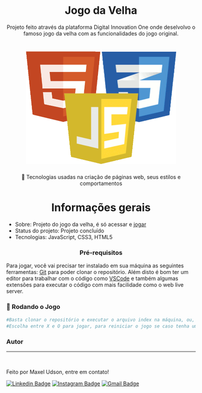 <h1 align="center">Jogo da Velha</h1>
<p align="center">Projeto feito através da plataforma Digital Innovation One onde deselvolvo o famoso jogo da velha com as funcionalidades do jogo original.</p>
<h1 align="center">
    <img src="https://github.com/Maxel-Uds/Teste_de_Codigos/blob/main/clipart2591611.png" width="400px" height="300px"/>
</h1>
<p align="center">🚀 Tecnologias usadas na criação de páginas web, seus estilos e comportamentos</p>

<h1 align="center">Informações gerais</h1>

<!--ts-->
   * Sobre: Projeto do jogo da velha, é só acessar e [jogar](https://maxel-uds.github.io/Jogo-da-Velha_DIO/)
   * Status do projeto: Projeto concluído
   * Tecnologias: JavaScript, CSS3, HTML5
<!--te-->

<h3 align="center">Pré-requisitos</h1>


Para jogar, você vai precisar ter instalado em sua máquina as seguintes ferramentas:
[Git](https://git-scm.com) para poder clonar o repositório. 
Além disto é bom ter um editor para trabalhar com o código como [VSCode](https://code.visualstudio.com/) e também algumas extensões para executar o código com mais facilidade como o web live server.

### 🎲 Rodando o Jogo

```bash
#Basta clonar o repositório e executar o arquivo index na máquina, ou, dentro do VS Code, executar a extensão web live server.
#Escolha entre X e O para jogar, para reiniciar o jogo se caso tenha um vencedor ou der velha, basta apertar enter ou espaço
```

### Autor
---

 <img style="border-radius: 50%;" src="https://avatars.githubusercontent.com/u/78319246?s=400&u=968cfcc7e65e9790aceee3c36daeecb4073bde44&v=4" width="100px;" alt=""/>
 <br />
<p>Feito por Maxel Udson, entre em contato!</p>

[![Linkedin Badge](https://img.shields.io/badge/-MaxelUdson-blue?style=flat-square&logo=Linkedin&logoColor=white&link=https://www.linkedin.com/in/maxel-udson-b7b65b203/)](https://www.linkedin.com/in/maxel-udson-b7b65b203/)
[![Instagram Badge](https://img.shields.io/badge/-maxudsom-purple?style=flat-square&logo=instagram&logoColor=white&link=https://www.instagram.com/maxudsom/)](https://www.instagram.com/maxudsom/)
[![Gmail Badge](https://img.shields.io/badge/-maxellopes32@gmail.com-c14438?style=flat-square&logo=Gmail&logoColor=white&link=mailto:maxellopes32@gmail.com)](maxellopes32@gmail.com)


